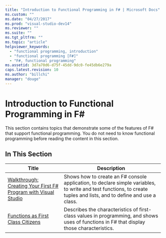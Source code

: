 ```yaml
---
title: "Introduction to Functional Programming in F# | Microsoft Docs"
ms.custom: ""
ms.date: "04/27/2017"
ms.prod: "visual-studio-dev14"
ms.reviewer: ""
ms.suite: ""
ms.tgt_pltfrm: ""
ms.topic: "article"
helpviewer_keywords: 
  - "functional programming, introduction"
  - "functional programming [F#]"
  - "F#, functional programming"
ms.assetid: 3d7a70d6-d75f-45dd-9dc0-fe45db6e279a
caps.latest.revision: 10
ms.author: "billchi"
manager: "douge"
---
```

# Introduction to Functional Programming in F# #
This section contains topics that demonstrate some of the features of F# that support functional programming. You do not need to know functional programming before reading the content in this section.  
  
## In This Section  
  
|Title|Description|  
|-----------|-----------------|  
|[Walkthrough: Creating Your First F# Program with Visual Studio](http://msdn.microsoft.com/en-us/b44d69fe-437f-41db-8568-e3e56c9934aa)|Shows how to create an F# console application, to declare simple variables, to write and test functions, to create tuples and lists, and to define and use a class.|  
|[Functions as First Class Citizens](http://msdn.microsoft.com/en-us/a9669418-52e3-4fa4-b04f-99d0d4b3f1fa)|Describes the characteristics of first-class values in programming, and shows uses of functions in F# that display those characteristics.|